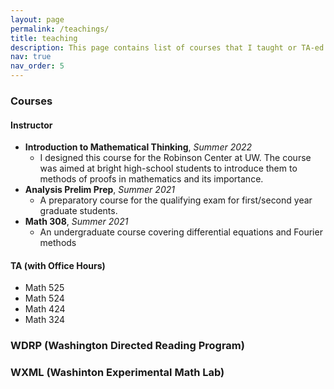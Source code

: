 ```yaml
---
layout: page
permalink: /teachings/
title: teaching
description: This page contains list of courses that I taught or TA-ed. It also lists WDRP projects and WXML projects that I mentored.
nav: true
nav_order: 5
---
```


### Courses
#### Instructor
- **Introduction to Mathematical Thinking**, *Summer 2022*
	- I designed this course for the Robinson Center at UW. The course was aimed at bright high-school students to introduce them to methods of proofs in mathematics and its importance.
- **Analysis Prelim Prep**, *Summer 2021*
	- A preparatory course for the qualifying exam for first/second year graduate students.
- **Math 308**, *Summer 2021*
	- An undergraduate course covering differential equations and Fourier methods

	
#### TA (with Office Hours)
- Math 525
- Math 524
- Math 424
- Math 324

### WDRP (Washington Directed Reading Program)

### WXML (Washinton Experimental Math Lab)






